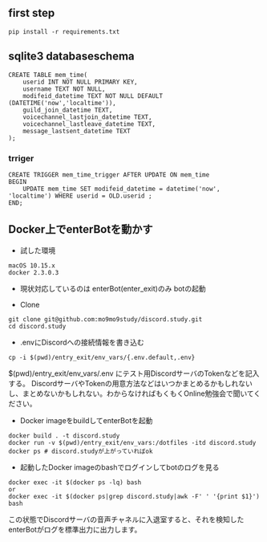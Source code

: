 ## first step
```
pip install -r requirements.txt
```


## sqlite3 databaseschema
```
CREATE TABLE mem_time(
    userid INT NOT NULL PRIMARY KEY,
    username TEXT NOT NULL,
    modifeid_datetime TEXT NOT NULL DEFAULT (DATETIME('now','localtime')),
    guild_join_datetime TEXT,
    voicechannel_lastjoin_datetime TEXT,
    voicechannel_lastleave_datetime TEXT,
    message_lastsent_datetime TEXT
);
```
### trriger
```
CREATE TRIGGER mem_time_trigger AFTER UPDATE ON mem_time
BEGIN
    UPDATE mem_time SET modifeid_datetime = datetime('now', 'localtime') WHERE userid = OLD.userid ;
END;
```


## Docker上でenterBotを動かす

- 試した環境
```
macOS 10.15.x
docker 2.3.0.3
```

- 現状対応しているのは
enterBot(enter_exit)のみ
botの起動


- Clone
```
git clone git@github.com:mo9mo9study/discord.study.git
cd discord.study
```

- .envにDiscordへの接続情報を書き込む

```
cp -i $(pwd)/entry_exit/env_vars/{.env.default,.env}
```
$(pwd)/entry_exit/env_vars/.env にテスト用DiscordサーバのTokenなどを記入する。
DiscordサーバやTokenの用意方法などはいつかまとめるかもしれないし、まとめないかもしれない。わからなければもくもくOnline勉強会で聞いてください。


- Docker imageをbuildしてenterBotを起動
```
docker build . -t discord.study
docker run -v $(pwd)/entry_exit/env_vars:/dotfiles -itd discord.study
docker ps # discord.studyが上がっていればok
```

- 起動したDocker imageのbashでログインしてbotのログを見る
```
docker exec -it $(docker ps -lq) bash  
or
docker exec -it $(docker ps|grep discord.study|awk -F' ' '{print $1}') bash  
```
この状態でDiscordサーバの音声チャネルに入退室すると、それを検知したenterBotがログを標準出力に出力します。

